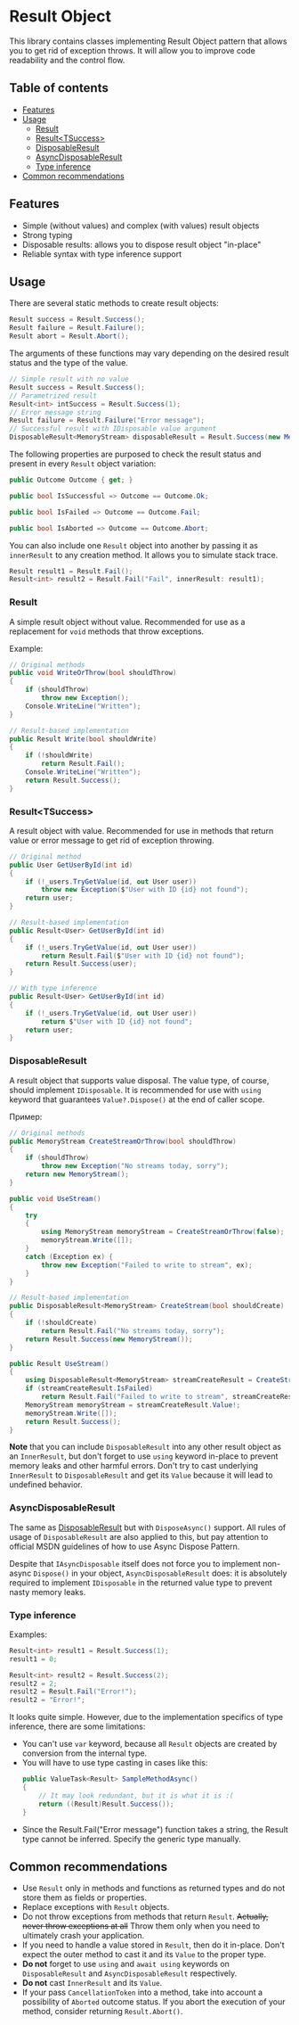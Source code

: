 # Result Object

This library contains classes implementing Result Object pattern
that allows you to get rid of exception throws. It will allow you
to improve code readability and the control flow.

## Table of contents

* [Features](#features)
* [Usage](#usage)
    * [Result](#result)
    * [Result\<TSuccess\>](#resulttsuccess)
    * [DisposableResult](#disposableresult)
    * [AsyncDisposableResult](#asyncdisposableresult)
    * [Type inference](#type-inference)
* [Common recommendations](#common-recommendations)

## Features

* Simple (without values) and complex (with values) result objects
* Strong typing
* Disposable results: allows you to dispose result object "in-place"
* Reliable syntax with type inference support

## Usage

There are several static methods to create result objects:

```csharp
Result success = Result.Success();
Result failure = Result.Failure();
Result abort = Result.Abort();
```

The arguments of these functions may vary depending on
the desired result status and the type of the value.

```csharp
// Simple result with no value
Result success = Result.Success();
// Parametrized result
Result<int> intSuccess = Result.Success(1);
// Error message string
Result failure = Result.Failure("Error message"); 
// Successful result with IDisposable value argument
DisposableResult<MemoryStream> disposableResult = Result.Success(new MemoryStream()); 
```

The following properties are purposed to check the result status and
present in every `Result` object variation:

```csharp
public Outcome Outcome { get; }

public bool IsSuccessful => Outcome == Outcome.Ok;

public bool IsFailed => Outcome == Outcome.Fail;

public bool IsAborted => Outcome == Outcome.Abort;
```

You can also include one `Result` object into another by passing
it as `innerResult` to any creation method. It allows you to simulate
stack trace.

```csharp
Result result1 = Result.Fail();
Result<int> result2 = Result.Fail("Fail", innerResult: result1);
```

### Result

A simple result object without value. Recommended for use as a replacement
for `void` methods that throw exceptions.

Example:

```csharp
// Original methods
public void WriteOrThrow(bool shouldThrow)
{
    if (shouldThrow)
        throw new Exception();
    Console.WriteLine("Written");
}

// Result-based implementation
public Result Write(bool shouldWrite)
{
    if (!shouldWrite)
        return Result.Fail();
    Console.WriteLine("Written");
    return Result.Success();
}
```

### Result\<TSuccess\>

A result object with value. Recommended for use in methods that return value
or error message to get rid of exception throwing.

```csharp
// Original method
public User GetUserById(int id)
{
    if (!_users.TryGetValue(id, out User user))
        throw new Exception($"User with ID {id} not found");
    return user;
}

// Result-based implementation
public Result<User> GetUserById(int id)
{
    if (!_users.TryGetValue(id, out User user))
        return Result.Fail($"User with ID {id} not found");
    return Result.Success(user);
}

// With type inference
public Result<User> GetUserById(int id)
{
    if (!_users.TryGetValue(id, out User user))
        return $"User with ID {id} not found";
    return user;
}
```

### DisposableResult

A result object that supports value disposal. The value type, of course,
should implement `IDisposable`. It is recommended for use with `using` keyword
that guarantees `Value?.Dispose()` at the end of caller scope.

Пример:

```csharp
// Original methods
public MemoryStream CreateStreamOrThrow(bool shouldThrow)
{
    if (shouldThrow)
        throw new Exception("No streams today, sorry");
    return new MemoryStream();
}

public void UseStream()
{
    try 
    {
        using MemoryStream memoryStream = CreateStreamOrThrow(false);
        memoryStream.Write([]);
    }
    catch (Exception ex) {
        throw new Exception("Failed to write to stream", ex);
    }
}

// Result-based implementation
public DisposableResult<MemoryStream> CreateStream(bool shouldCreate)
{
    if (!shouldCreate)
        return Result.Fail("No streams today, sorry");
    return Result.Success(new MemoryStream());
}

public Result UseStream()
{
    using DisposableResult<MemoryStream> streamCreateResult = CreateStream(true);
    if (streamCreateResult.IsFailed)
        return Result.Fail("Failed to write to stream", streamCreateResult);
    MemoryStream memoryStream = streamCreateResult.Value!;
    memoryStream.Write([]);
    return Result.Success();
}
```

**Note** that you can include `DisposableResult` into any other result object
as an `InnerResult`, but don't forget to use `using` keyword in-place to prevent
memory leaks and other harmful errors. Don't try to cast underlying `InnerResult`
to `DisposableResult` and get its `Value` because it will lead to undefined behavior.

### AsyncDisposableResult

The same as [DisposableResult](#disposableresult) but with `DisposeAsync()` support.
All rules of usage of `DisposableResult` are also applied to this, but pay
attention to official MSDN guidelines of how to use Async Dispose Pattern.

Despite that `IAsyncDisposable` itself does not force you to
implement non-async `Dispose()` in your object, `AsyncDisposableResult` does:
it is absolutely required to implement `IDisposable` in the returned value type
to prevent nasty memory leaks.

### Type inference

Examples:

```csharp
Result<int> result1 = Result.Success(1);
result1 = 0;

Result<int> result2 = Result.Success(2);
result2 = 2;
result2 = Result.Fail("Error!");
result2 = "Error!";
```

It looks quite simple. However, due to the implementation specifics of type inference,
there are some limitations:

* You can't use `var` keyword, because all `Result` objects are created by conversion
  from the internal type.
* You will have to use type casting in cases like this:
  ```csharp
  public ValueTask<Result> SampleMethodAsync()
  {
      // It may look redundant, but it is what it is :(
      return ((Result)Result.Success());
  }
  ```
* Since the Result.Fail("Error message") function takes a string, 
  the Result<string> type cannot be inferred. 
  Specify the generic type manually.

## Common recommendations

* Use `Result` only in methods and functions as returned types
  and do not store them as fields or properties.
* Replace exceptions with `Result` objects.
* Do not throw exceptions from methods that return `Result`.
  ~~Actually, never throw exceptions at all~~ Throw them only
  when you need to ultimately crash your application.
* If you need to handle a value stored in `Result`, then do it in-place.
  Don't expect the outer method to cast it and its `Value` to the proper type.
* **Do not** forget to use `using` and `await using` keywords on `DisposableResult`
  and `AsyncDisposableResult` respectively.
* **Do not** cast `InnerResult` and its `Value`.
* If your pass `CancellationToken` into a method, take into account a possibility
  of `Aborted` outcome status. If you abort the execution of your method,
  consider returning `Result.Abort()`.